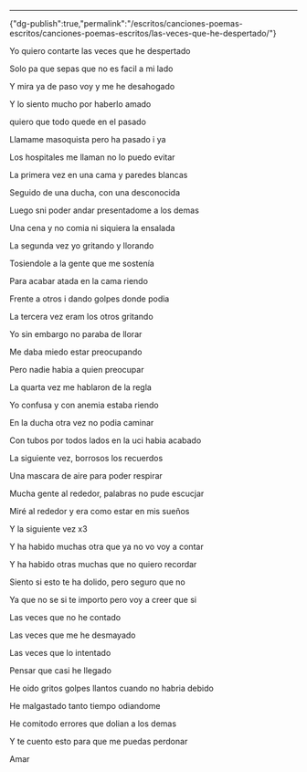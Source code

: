 ---
{"dg-publish":true,"permalink":"/escritos/canciones-poemas-escritos/canciones-poemas-escritos/las-veces-que-he-despertado/"}

 

Yo quiero contarte las veces que he despertado

Solo pa que sepas que no es facil a mi lado

Y mira ya de paso voy y me he desahogado

Y lo siento mucho por haberlo amado

quiero que todo quede en el pasado

Llamame masoquista pero ha pasado i ya

Los hospitales me llaman no lo puedo evitar

La primera vez en una cama y paredes blancas

Seguido de una ducha, con una desconocida

Luego sni poder andar presentadome a los demas

Una cena y no comia ni siquiera la ensalada

La segunda vez yo gritando y llorando

Tosiendole a la gente que me sostenía

Para acabar atada en la cama riendo

Frente a otros i dando golpes donde podia

La tercera vez eram los otros gritando

Yo sin embargo no paraba de llorar

Me daba miedo estar preocupando

Pero nadie habia a quien preocupar

La quarta vez me hablaron de la regla

Yo confusa y con anemia estaba riendo

En la ducha otra vez no podia caminar

Con tubos por todos lados en la uci habia acabado

La siguiente vez, borrosos los recuerdos

Una mascara de aire para poder respirar

Mucha gente al rededor, palabras no pude escucjar

Miré al rededor y era como estar en mis sueños

Y la siguiente vez x3

Y ha habido muchas otra que ya no vo voy a contar

Y ha habido otras muchas que no quiero recordar

Siento si esto te ha dolido, pero seguro que no

Ya que no se si te importo pero voy a creer que si

Las veces que no he contado

Las veces que me he desmayado

Las veces que lo intentado

Pensar que casi he llegado

He oido gritos golpes llantos cuando no habria debido

He malgastado tanto tiempo odiandome

He comitodo errores que dolian a los demas

Y te cuento esto para que me puedas perdonar

Amar
